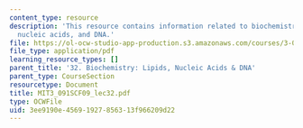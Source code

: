 ```yaml
---
content_type: resource
description: 'This resource contains information related to biochemistry: lipids,
  nucleic acids, and DNA.'
file: https://ol-ocw-studio-app-production.s3.amazonaws.com/courses/3-091sc-introduction-to-solid-state-chemistry-fall-2010/3ee9190e45691927856313f966209d22_MIT3_091SCF09_lec32.pdf
file_type: application/pdf
learning_resource_types: []
parent_title: '32. Biochemistry: Lipids, Nucleic Acids & DNA'
parent_type: CourseSection
resourcetype: Document
title: MIT3_091SCF09_lec32.pdf
type: OCWFile
uid: 3ee9190e-4569-1927-8563-13f966209d22
---
```


